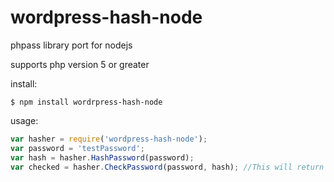 wordpress-hash-node
===================

phpass library port for nodejs

supports php version 5 or greater

install:

```
$ npm install wordrpress-hash-node
```

usage:

```javascript
var hasher = require('wordpress-hash-node');
var password = 'testPassword';
var hash = hasher.HashPassword(password);
var checked = hasher.CheckPassword(password, hash); //This will return true;
```
